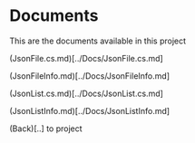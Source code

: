 # Documents
This are the documents available in this project

(JsonFile.cs.md)[../Docs/JsonFile.cs.md]

(JsonFileInfo.md)[../Docs/JsonFileInfo.md]

(JsonList.cs.md)[../Docs/JsonList.cs.md]

(JsonListInfo.md)[../Docs/JsonListInfo.md]

(Back)[..] to project


